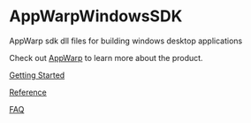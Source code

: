 AppWarpWindowsSDK
=================

AppWarp sdk dll files for building windows desktop applications


Check out [AppWarp](http://appwarp.shephertz.com/) to learn more about the product.

[Getting Started](https://github.com/shephertz/AppWarp_WP7_SDK_DLL/wiki/Getting-Started)

[Reference](https://github.com/shephertz/AppWarp_WP7_SDK_DLL/wiki/Reference)

[FAQ](https://github.com/shephertz/AppWarp_JAVA_SDK_JAR/wiki/FAQ)
